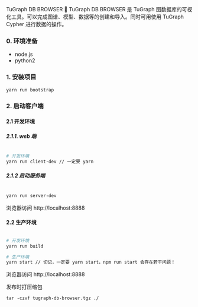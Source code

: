 TuGraph DB BROWSER 🔗
TuGraph DB BROWSER 是 TuGraph 图数据库的可视化工具。可以完成图谱、模型、数据等的创建和导入。同时可用使用 TuGraph Cypher 进行数据的操作。

### 0. 环境准备

- node.js
- python2

### 1. 安装项目

```bash
yarn run bootstrap
```

### 2. 启动客户端
#### 2.1 开发环境

##### 2.1.1. web 端

```bash

# 开发环境
yarn run client-dev // 一定要 yarn

```

##### 2.1.2 启动服务端

```bash

yarn run server-dev

```

浏览器访问 http://localhost:8888


#### 2.2 生产环境


```bash

# 开发环境
yarn run build

# 生产环境
yarn start // 切记，一定要 yarn start，npm run start 会存在若干问题！

```

浏览器访问 http://localhost:8888


发布时打压缩包
```
tar -czvf tugraph-db-browser.tgz ./
```
